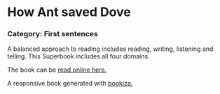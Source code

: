 # How Ant saved Dove

### Category: First sentences

A balanced approach to reading includes reading, writing, listening and telling.
This Superbook includes all four domains.

The book can be [read online here.](https://bubbl.in/book/how-ant-saved-dove-by-craig-leat)

A responsive book generated with [bookiza.](https://github.com/bookiza/bookiza)
